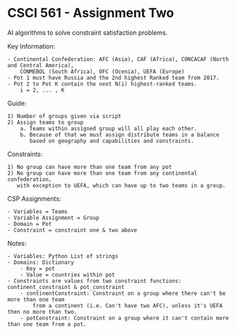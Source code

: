 # CSCI 561 - Assignment Two

AI algorithms to solve constraint satisfaction problems.

Key Information:
    
    - Continental Confederation: AFC (Asia), CAF (Africa), CONCACAF (North and Central America),
        CONMEBOL (South Africa), OFC (Ocenia), UEFA (Europe)
    - Pot 1 must have Russia and the 2nd highest Ranked team from 2017.
    - Pot 2 to Pot K contain the next N(i) highest-ranked teams.
        i = 2, ... , K
Guide:

    1) Number of groups given via script
    2) Assign teams to group 
        a. Teams within assigned group will all play each other.
        b. Because of that we must assign distribute teams in a balance
           based on geography and capabilities and constraints.

Constraints:

    1) No group can have more than one team from any pot
    2) No group can have more than one team from any continental confederation,
       with exception to UEFA, which can have up to two teams in a group.
       
       
CSP Assignments:
 
    - Variables = Teams
    - Variable Assignment = Group
    - Domain = Pot
    - Constraint = constraint one & two above
    
Notes:

    - Variables: Python List of strings
    - Domains: Dictionary 
        - Key = pot
        - Value = countries within pot
    - Constraints are values from two constraint functions: continent_constraint & pot_constraint
        - continentConstraint: Constraint on a group where there can't be more than one team
            from a continent (i.e. Can't have two AFC), unless it's UEFA then no more than two.
        - potConstraint: Constraint on a group where it can't contain more than one team from a pot.
            
        
